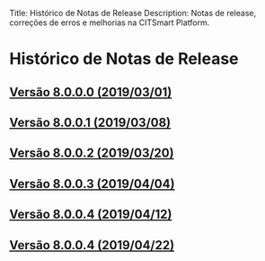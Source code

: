 Title: Histórico de Notas de Release
Description: Notas de release, correções de erros e melhorias na CITSmart Platform.

# Histórico de Notas de Release

## [Versão 8.0.0.0 (2019/03/01)][1]
## [Versão 8.0.0.1 (2019/03/08)][2]
## [Versão 8.0.0.2 (2019/03/20)][3]
## [Versão 8.0.0.3 (2019/04/04)][4]
## [Versão 8.0.0.4 (2019/04/12)][5]
## [Versão 8.0.0.4 (2019/04/22)][6]


[1]:release-notes/version-8.0.0.0.md
[2]:release-notes/version-8.0.0.1.md
[3]:release-notes/version-8.0.0.2.md
[4]:release-notes/version-8.0.0.3.md
[5]:release-notes/version-8.0.0.4.md
[6]:release-notes/version-8.0.0.5.md
